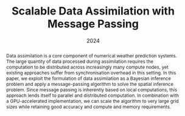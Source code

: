 ---
# Documentation: https://sourcethemes.com/academic/docs/managing-content/

title: Scalable Data Assimilation with Message Passing
subtitle:
authors:
- Oscar Key
- So Takao
- Daniel Giles
- Marc Deisenroth
tags: []
categories: [Gaussian Processes, Distirbuted Computing, Data Assimilation]
date: '2024'
lastmod: 2024-04-19T12:49:14+01:00
featured: false
draft: false

# Featured image
# To use, add an image named `featured.jpg/png` to your page's folder.
# Focal points: Smart, Center, TopLeft, Top, TopRight, Left, Right, BottomLeft, Bottom, BottomRight.
image:
  caption: ''
  focal_point: 'Smart'
  preview_only: true

# Projects (optional).
#   Associate this post with one or more of your projects.
#   Simply enter your project's folder or file name without extension.
#   E.g. `projects = ["internal-project"]` references `content/project/deep-learning/index.md`.
#   Otherwise, set `projects = []`.
projects: []
publishDate: '2024'
publication_types:
- '2'
abstract: Data assimilation is a core component of numerical weather prediction systems. The large quantity of data processed during assimilation requires the computation to be distributed across increasingly many compute nodes, yet existing approaches suffer from synchronisation overhead in this setting. In this paper, we exploit the formulation of data assimilation as a Bayesian inference problem and apply a message-passing algorithm to solve the spatial inference problem. Since message passing is inherently based on local computations, this approach lends itself to parallel and distributed computation. In combination with a GPU-accelerated implementation, we can scale the algorithm to very large grid sizes while retaining good accuracy and compute and memory requirements.
publication: '*Climate Informatics*'
url_pdf: 'https://arxiv.org/pdf/2404.12968.pdf'
---